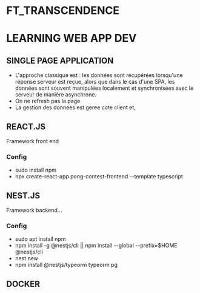 # FT_TRANSCENDENCE

# LEARNING WEB APP DEV

## SINGLE PAGE APPLICATION

- L'approche classique est : les données sont récupérées lorsqu'une réponse serveur est reçue, alors que dans le cas d'une SPA, les données sont souvent manipulées localement et synchronisées avec le serveur de manière asynchrone.
- On ne refresh pas la page
- La gestion des donnees est geree cote client et, 

## REACT.JS

Framework front end

### Config

- sudo install npm
- npx create-react-app pong-contest-frontend --template typescript

## NEST.JS

Framework backend...

### Config

- sudo apt install npm
- npm install -g @nestjs/cli || npm install --global --prefix=$HOME @nestjs/cli
- nest new <project name>
- npm install @nestjs/typeorm typeorm pg


## DOCKER